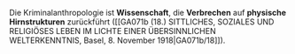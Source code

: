 
Die Kriminalanthropologie ist **Wissenschaft**, die **Verbrechen** auf **physische Hirnstrukturen** zurückführt ([[GA071b (18.) SITTLICHES, SOZIALES UND RELIGIÖSES LEBEN IM LICHTE EINER ÜBERSINNLICHEN WELTERKENNTNIS, Basel, 8. November 1918|GA071b/18]]).
